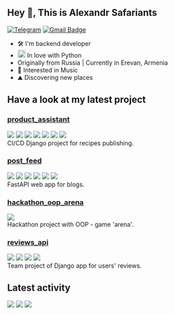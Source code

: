## Hey 👋, This is Alexandr Safariants

[![Telegram](https://img.shields.io/badge/-aleksandr_safariants-c14438?color=blue&style=flat&logo=telegram&logoColor=white&link=https://t.me/aleksandr_safariants)](https://t.me/aleksandr_safariants)
[![Gmail Badge](https://img.shields.io/badge/-safariantc.aa@gmail.com-c14438?style=flat&logo=Gmail&logoColor=white&link=mailto:safariantc.aa@gmail.com)](mailto:safariantc.aa@gmail.com)<p align='left'>

- 🛠 I'm backend developer
- <a href="https://www.python.org/" target="_blank" rel="noreferrer"><img src="https://raw.githubusercontent.com/danielcranney/readme-generator/main/public/icons/skills/python-colored.svg" width="18" height="18" alt="Python" /></a> In love with Python 
- Originally from Russia | Currently in Erevan, Armenia
- 🎹 Interested in Music
- ⛰ Discovering new places

## Have a look at my latest project
### [product_assistant](https://github.com/Alexandr-Safariantc/product_assistant)
![](https://img.shields.io/badge/Django-3.2.3-blue) ![](https://img.shields.io/badge/DRF-3.12.4-blue) ![](https://img.shields.io/badge/PostgreSQL-13.10-blue) ![](https://img.shields.io/badge/djoser-2.1.0-blue) ![](https://img.shields.io/badge/Node.js-13.12.0-blue) ![](https://img.shields.io/badge/nginx-1.22.1-blue) ![](https://img.shields.io/badge/gunicorn-20.1.0-blue)<br>
CI/CD Django project for recipes publishing.

### [post_feed](https://github.com/Alexandr-Safariantc/post_feed)
![](https://img.shields.io/badge/FastAPI-0.110.1-blue) ![](https://img.shields.io/badge/SQLAlchemy-2.0.29-blue) ![](https://img.shields.io/badge/pydantic-2.6.4-blue) ![](https://img.shields.io/badge/sqladmin-0.16.1-blue) ![](https://img.shields.io/badge/click-8.1.7-blue) ![](https://img.shields.io/badge/Pytest-7.1.3-blue) <br>
FastAPI web app for blogs.

### [hackathon_oop_arena](https://github.com/Alexandr-Safariantc/hackathon_oop_arena)
![](https://img.shields.io/badge/Python-3.9.19-blue) <br>
Hackathon project with OOP - game 'arena'.


### [reviews_api](https://github.com/Alexandr-Safariantc/reviews_api)
![](https://img.shields.io/badge/Django-3.2.16-blue) ![](https://img.shields.io/badge/DRF-3.12.4-blue) ![](https://img.shields.io/badge/DRF_simplejwt-4.7.2-blue) ![](https://img.shields.io/badge/Pytest-6.2.4-blue) <br>
Team project of  Django app for users' reviews.

## Latest activity

![](https://github-profile-summary-cards.vercel.app/api/cards/profile-details?username=Alexandr-Safariantc&theme=dark)
![](https://github-profile-summary-cards.vercel.app/api/cards/repos-per-language?username=Alexandr-Safariantc&theme=dark)
![](https://github-profile-summary-cards.vercel.app/api/cards/productive-time?username=Alexandr-Safariantc&theme=dark)

